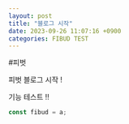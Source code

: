 ```yaml
---
layout: post
title: "블로그 시작"
date: 2023-09-26 11:07:16 +0900
categories: FIBUD TEST
---
```


#피벗

피벗 블로그 시작 !

기능 테스트 !!

```javascript
const fibud = a;
```

[jekyll-docs]: https://jekyllrb.com/docs/home
[jekyll-gh]: https://github.com/jekyll/jekyll
[jekyll-talk]: https://talk.jekyllrb.com/
